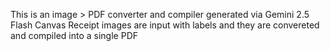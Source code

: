 This is an image > PDF converter and compiler generated via Gemini 2.5 Flash Canvas
Receipt images are input with labels and they are convereted and compiled into a single PDF
